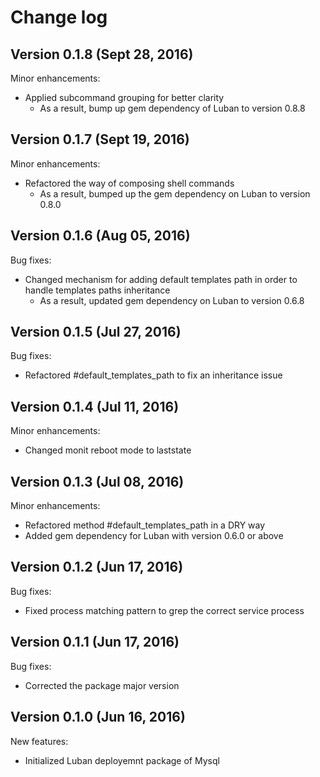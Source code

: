 # Change log

## Version 0.1.8 (Sept 28, 2016)

Minor enhancements:
  * Applied subcommand grouping for better clarity
    * As a result, bump up gem dependency of Luban to version 0.8.8

## Version 0.1.7 (Sept 19, 2016)

Minor enhancements:
  * Refactored the way of composing shell commands
    * As a result, bumped up the gem dependency on Luban to version 0.8.0

## Version 0.1.6 (Aug 05, 2016)

Bug fixes:
  * Changed mechanism for adding default templates path in order to handle templates paths inheritance
    * As a result, updated gem dependency on Luban to version 0.6.8

## Version 0.1.5 (Jul 27, 2016)

Bug fixes:
  * Refactored #default_templates_path to fix an inheritance issue

## Version 0.1.4 (Jul 11, 2016)

Minor enhancements:
  * Changed monit reboot mode to laststate

## Version 0.1.3 (Jul 08, 2016)

Minor enhancements:
  * Refactored method #default_templates_path in a DRY way
  * Added gem dependency for Luban with version 0.6.0 or above

## Version 0.1.2 (Jun 17, 2016)

Bug fixes:
  * Fixed process matching pattern to grep the correct service process

## Version 0.1.1 (Jun 17, 2016)

Bug fixes:
  * Corrected the package major version

## Version 0.1.0 (Jun 16, 2016)

New features:
  * Initialized Luban deployemnt package of Mysql
